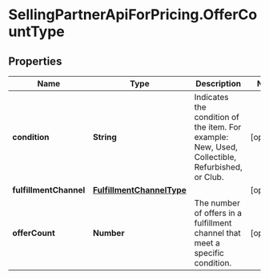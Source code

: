 # SellingPartnerApiForPricing.OfferCountType

## Properties
Name | Type | Description | Notes
------------ | ------------- | ------------- | -------------
**condition** | **String** | Indicates the condition of the item. For example: New, Used, Collectible, Refurbished, or Club. | [optional] 
**fulfillmentChannel** | [**FulfillmentChannelType**](FulfillmentChannelType.md) |  | [optional] 
**offerCount** | **Number** | The number of offers in a fulfillment channel that meet a specific condition. | [optional] 
